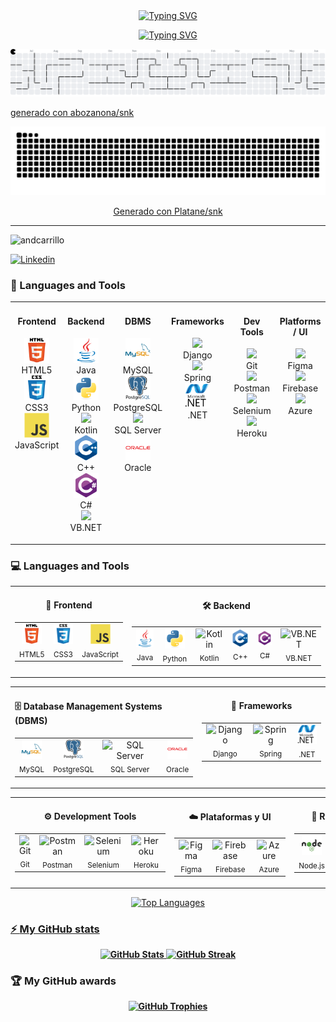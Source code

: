 <!-- Encabezado con nombre animado -->
<div align="center">
  <a href="https://git.io/typing-svg">
    <img src="https://readme-typing-svg.demolab.com?font=Tagesschrift&pause=1000&color=BB005D&background=01000600&center=true&vCenter=true&repeat=false&width=435&lines=My+name+is+Andrea+Carrillo" alt="Typing SVG" />
<!-- Subtítulo con breve descripción personal -->
<p align="center">
    <img src="https://readme-typing-svg.demolab.com?font=Tagesschrift&pause=1000&color=BB005D&background=01000600&center=true&vCenter=true&width=435&lines=A+passionate+developer+from+Costa+Rica;Just+a+novice.+Still+got+a+lot+to+learn." alt="Typing SVG" />
  </a>
</p>
</div>

<picture>
  <source media="(prefers-color-scheme: dark)" srcset="https://raw.githubusercontent.com/AndCarrillo/AndCarrillo/output/pacman-contribution-graph-dark.svg">
  <source media="(prefers-color-scheme: light)" srcset="https://raw.githubusercontent.com/AndCarrillo/AndCarrillo/output/pacman-contribution-graph.svg">
  <img alt="pacman contribution graph" src="https://raw.githubusercontent.com/AndCarrillo/AndCarrillo/output/pacman-contribution-graph.svg">
</picture>
<p align="left">
  <a href="https://github.com/abozanona/abozanona" target="_blank">generado con abozanona/snk</a>
</p>

<!-- Snake animation generated using Platane/snk -->
<p align="center">
  <picture>
    <source media="(prefers-color-scheme: dark)" srcset="https://raw.githubusercontent.com/AndCarrillo/snk/output/github-snake-dark.svg" />
    <source media="(prefers-color-scheme: light)" srcset="https://raw.githubusercontent.com/AndCarrillo/snk/output/github-snake.svg" />
    <img alt="GitHub Snake animation" src="https://raw.githubusercontent.com/AndCarrillo/snk/output/github-snake.svg" style="max-width: 100%;" />
  </picture>
</p>
<p align="center">
  <a href="https://github.com/platane/snk?tab=readme-ov-file" target="_blank">Generado con Platane/snk</a>
</p>



---

<!-- Contador de vistas -->
<p align="left"> <img src="https://komarev.com/ghpvc/?username=andcarrillo&label=Profile%20views&color=0e75b6&style=flat" alt="andcarrillo" /> 
  
[![Linkedin](https://img.shields.io/badge/-LinkedIn-blue?style=flat&logo=Linkedin&logoColor=white)](https://www.linkedin.com/in/andrea-carrillo-vlk/)
</p>

<h3>🧰 Languages and Tools</h3>

<table width="100%">
  <tr>
    <td valign="top" width="25%">
      <h4 align="center">Frontend</h4>
      <p align="center">
        <img src="https://raw.githubusercontent.com/devicons/devicon/master/icons/html5/html5-original-wordmark.svg" width="40"/><br>HTML5<br>
        <img src="https://raw.githubusercontent.com/devicons/devicon/master/icons/css3/css3-original-wordmark.svg" width="40"/><br>CSS3<br>
        <img src="https://raw.githubusercontent.com/devicons/devicon/master/icons/javascript/javascript-original.svg" width="40"/><br>JavaScript
      </p>
    </td>
    <td valign="top" width="25%">
      <h4 align="center">Backend</h4>
      <p align="center">
        <img src="https://raw.githubusercontent.com/devicons/devicon/master/icons/java/java-original.svg" width="40"/><br>Java<br>
        <img src="https://raw.githubusercontent.com/devicons/devicon/master/icons/python/python-original.svg" width="40"/><br>Python<br>
        <img src="https://www.vectorlogo.zone/logos/kotlinlang/kotlinlang-icon.svg" width="40"/><br>Kotlin<br>
        <img src="https://raw.githubusercontent.com/devicons/devicon/master/icons/cplusplus/cplusplus-original.svg" width="40"/><br>C++<br>
        <img src="https://raw.githubusercontent.com/devicons/devicon/master/icons/csharp/csharp-original.svg" width="40"/><br>C#<br>
        <img src="https://upload.wikimedia.org/wikipedia/commons/4/40/VB.NET_Logo.svg" width="40"/><br>VB.NET
      </p>
    </td>
    <td valign="top" width="25%">
      <h4 align="center">DBMS</h4>
      <p align="center">
        <img src="https://raw.githubusercontent.com/devicons/devicon/master/icons/mysql/mysql-original-wordmark.svg" width="40"/><br>MySQL<br>
        <img src="https://raw.githubusercontent.com/devicons/devicon/master/icons/postgresql/postgresql-original-wordmark.svg" width="40"/><br>PostgreSQL<br>
        <img src="https://www.svgrepo.com/show/303229/microsoft-sql-server-logo.svg" width="40"/><br>SQL Server<br>
        <img src="https://raw.githubusercontent.com/devicons/devicon/master/icons/oracle/oracle-original.svg" width="40"/><br>Oracle
      </p>
    </td>
    <td valign="top" width="25%">
      <h4 align="center">Frameworks</h4>
      <p align="center">
        <img src="https://cdn.worldvectorlogo.com/logos/django.svg" width="40"/><br>Django<br>
        <img src="https://www.vectorlogo.zone/logos/springio/springio-icon.svg" width="40"/><br>Spring<br>
        <img src="https://raw.githubusercontent.com/devicons/devicon/master/icons/dot-net/dot-net-original-wordmark.svg" width="40"/><br>.NET
      </p>
    </td>
    <td valign="top" width="25%">
      <h4 align="center">Dev Tools</h4>
      <p align="center">
        <img src="https://www.vectorlogo.zone/logos/git-scm/git-scm-icon.svg" width="40"/><br>Git<br>
        <img src="https://www.vectorlogo.zone/logos/getpostman/getpostman-icon.svg" width="40"/><br>Postman<br>
        <img src="https://raw.githubusercontent.com/detain/svg-logos/780f25886640cef088af994181646db2f6b1a3f8/svg/selenium-logo.svg" width="40"/><br>Selenium<br>
        <img src="https://www.vectorlogo.zone/logos/heroku/heroku-icon.svg" width="40"/><br>Heroku
      </p>
    </td>
    <td valign="top" width="25%">
      <h4 align="center">Platforms / UI</h4>
      <p align="center">
        <img src="https://www.vectorlogo.zone/logos/figma/figma-icon.svg" width="40"/><br>Figma<br>
        <img src="https://www.vectorlogo.zone/logos/firebase/firebase-icon.svg" width="40"/><br>Firebase<br>
        <img src="https://www.vectorlogo.zone/logos/microsoft_azure/microsoft_azure-icon.svg" width="40"/><br>Azure
      </p>
    </td>
    <td valign="top" width="25%">
      <h4 align="center">Runtimes / No-Code</h4>
      <p align="center">
        <img src="https://raw.githubusercontent.com/devicons/devicon/master/icons/nodejs/nodejs-original-wordmark.svg" width="40"/><br>Node.js<br>
        <img src="https://cdn.worldvectorlogo.com/logos/arduino-1.svg" width="40"/><br>Arduino<br>
        <img src="https://assets-global.website-files.com/6113b72e6b12194c2b9a7af3/641c46028d3011cc9f69e68e_flutterflow-logo.png" width="40"/><br>FlutterFlow
      </p>
  </tr>
</table>




<h3>💻 Languages and Tools</h3>
<table align="center">
  <tr>
    <!-- Frontend -->
    <td valign="top">
      <h4 align="center">🎨 Frontend</h4>
      <table>
        <tr>
          <td align="center"><img src="https://raw.githubusercontent.com/devicons/devicon/master/icons/html5/html5-original-wordmark.svg" width="32" alt="HTML5"><br><sub>HTML5</sub></td>
          <td align="center"><img src="https://raw.githubusercontent.com/devicons/devicon/master/icons/css3/css3-original-wordmark.svg" width="32" alt="CSS3"><br><sub>CSS3</sub></td>
          <td align="center"><img src="https://raw.githubusercontent.com/devicons/devicon/master/icons/javascript/javascript-original.svg" width="32" alt="JavaScript"><br><sub>JavaScript</sub></td>
        </tr>
      </table>
    </td>
    <!-- Backend -->
    <td valign="top">
      <h4 align="center">🛠️ Backend</h4>
      <table>
        <tr>
          <td align="center"><img src="https://raw.githubusercontent.com/devicons/devicon/master/icons/java/java-original.svg" width="32" alt="Java"><br><sub>Java</sub></td>
          <td align="center"><img src="https://raw.githubusercontent.com/devicons/devicon/master/icons/python/python-original.svg" width="32" alt="Python"><br><sub>Python</sub></td>
          <td align="center"><img src="https://www.vectorlogo.zone/logos/kotlinlang/kotlinlang-icon.svg" width="32" alt="Kotlin"><br><sub>Kotlin</sub></td>
          <td align="center"><img src="https://raw.githubusercontent.com/devicons/devicon/master/icons/cplusplus/cplusplus-original.svg" width="32" alt="C++"><br><sub>C++</sub></td>
          <td align="center"><img src="https://raw.githubusercontent.com/devicons/devicon/master/icons/csharp/csharp-original.svg" width="32" alt="C#"><br><sub>C#</sub></td>
          <td align="center"><img src="https://upload.wikimedia.org/wikipedia/commons/4/40/VB.NET_Logo.svg" width="32" alt="VB.NET"><br><sub>VB.NET</sub></td>
        </tr>
      </table>
    </td>
  </tr>
</table>

<table align="center">
  <tr>
    <!-- Tabla de DBMS -->
    <td valign="top">
      <h4 align="left">🗄️ Database Management Systems (DBMS)</h4>
      <table>
        <tr>
          <td align="center"><img src="https://raw.githubusercontent.com/devicons/devicon/master/icons/mysql/mysql-original-wordmark.svg" width="32" alt="MySQL"><br><sub>MySQL</sub></td>
          <td align="center"><img src="https://raw.githubusercontent.com/devicons/devicon/master/icons/postgresql/postgresql-original-wordmark.svg" width="32" alt="PostgreSQL"><br><sub>PostgreSQL</sub></td>
          <td align="center"><img src="https://www.svgrepo.com/show/303229/microsoft-sql-server-logo.svg" width="32" alt="SQL Server"><br><sub>SQL Server</sub></td>
          <td align="center"><img src="https://raw.githubusercontent.com/devicons/devicon/master/icons/oracle/oracle-original.svg" width="32" alt="Oracle"><br><sub>Oracle</sub></td>
        </tr>
      </table>
    </td>
    <!-- Tabla de Frameworks -->
    <td valign="top">
      <h4 align="center">🧱 Frameworks</h4>
      <table>
        <tr>
          <td align="center"><img src="https://cdn.worldvectorlogo.com/logos/django.svg" width="32" alt="Django"><br><sub>Django</sub></td>
          <td align="center"><img src="https://www.vectorlogo.zone/logos/springio/springio-icon.svg" width="32" alt="Spring"><br><sub>Spring</sub></td>
          <td align="center"><img src="https://raw.githubusercontent.com/devicons/devicon/master/icons/dot-net/dot-net-original-wordmark.svg" width="32" alt=".NET"><br><sub>.NET</sub></td>
        </tr>
      </table>
    </td>
  </tr>
</table>

<table align="center">
  <tr>
    <!-- Herramientas de desarrollo -->
    <td valign="top">
      <h4 align="center">⚙️ Development Tools</h4>
      <table>
        <tr>
          <td align="center"><img src="https://www.vectorlogo.zone/logos/git-scm/git-scm-icon.svg" width="32" alt="Git"><br><sub>Git</sub></td>
          <td align="center"><img src="https://www.vectorlogo.zone/logos/getpostman/getpostman-icon.svg" width="32" alt="Postman"><br><sub>Postman</sub></td>
          <td align="center"><img src="https://raw.githubusercontent.com/detain/svg-logos/780f25886640cef088af994181646db2f6b1a3f8/svg/selenium-logo.svg" width="32" alt="Selenium"><br><sub>Selenium</sub></td>
          <td align="center"><img src="https://www.vectorlogo.zone/logos/heroku/heroku-icon.svg" width="32" alt="Heroku"><br><sub>Heroku</sub></td>
        </tr>
      </table>
    </td>
    <!-- Plataformas y UI/UX -->
    <td valign="top">
      <h4 align="center">☁️ Plataformas y UI</h4>
      <table>
        <tr>
          <td align="center"><img src="https://www.vectorlogo.zone/logos/figma/figma-icon.svg" width="32" alt="Figma"><br><sub>Figma</sub></td>
          <td align="center"><img src="https://www.vectorlogo.zone/logos/firebase/firebase-icon.svg" width="32" alt="Firebase"><br><sub>Firebase</sub></td>
          <td align="center"><img src="https://www.vectorlogo.zone/logos/microsoft_azure/microsoft_azure-icon.svg" width="32" alt="Azure"><br><sub>Azure</sub></td>
        </tr>
      </table>
    </td>
    <!-- Runtimes y no-code -->
    <td valign="top">
      <h4 align="center">🔧 Runtimes / No-Code</h4>
      <table>
        <tr>
          <td align="center"><img src="https://raw.githubusercontent.com/devicons/devicon/master/icons/nodejs/nodejs-original-wordmark.svg" width="32" alt="Node.js"><br><sub>Node.js</sub></td>
          <td align="center"><img src="https://cdn.worldvectorlogo.com/logos/arduino-1.svg" width="32" alt="Arduino"><br><sub>Arduino</sub></td>
          <td align="center"><img src="https://assets-global.website-files.com/6113b72e6b12194c2b9a7af3/641c46028d3011cc9f69e68e_flutterflow-logo.png" width="32" alt="FlutterFlow"><br><sub>FlutterFlow</sub></td>
        </tr>
      </table>
    </td>
  </tr>
</table>


<p align="center">
  <!-- Lenguajes más usados -->
  <a href="https://github.com/anuraghazra/github-readme-stats?tab=readme-ov-file#top-languages-card">
  <img height="140px" src="https://github-readme-stats.vercel.app/api/top-langs?username=andcarrillo&show_icons=true&locale=en&hide_title=true&layout=compact&theme=algolia&bg_color=30,bb005d88,bb005d22,00000000" alt="Top Languages" />
  </p>

<!-- Sección de Estadísticas GitHub -->
  <h3>⚡ <b>My GitHub stats</h3>
  <p align="center">
    <!-- Estadísticas generales -->
    <a href="https://github.com/anuraghazra/github-readme-stats" target="_blank">
      <img height="150px" src="https://github-readme-stats.vercel.app/api?username=andcarrillo&show_icons=true&hide_title=true&locale=en&theme=algolia&bg_color=30,bb005d88,bb005d22,00000000" alt="GitHub Stats"/>
    </a>
    <!-- Racha de contribuciones -->
    <a href="https://git.io/streak-stats" target="_blank">
      <img height="150px" src="https://streak-stats.demolab.com?user=andCarrillo&theme=algolia&border_radius=6&background=30,BB005D88,BB005D22,00000000&border=FFFFFF" alt="GitHub Streak" />
    </a>
  </p>


<!-- Sección de Trofeos de GitHub -->
<h3>🏆 <b> My GitHub awards</h3>
  <!-- Imagen de trofeos filtrada y centrada -->
  <p align="center">
    <a href="https://github.com/ryo-ma/github-profile-trophy">
      <img src="https://github-profile-trophy.vercel.app/?username=andcarrillo&theme=algolia&margin-w=5&rank=SECRET,S,A,B" alt="GitHub Trophies" />
    </a>
  </p>

